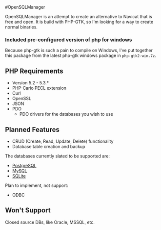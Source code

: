 #OpenSQLManager

OpenSQLManager is an attempt to create an alternative to Navicat that is free and open. It is build with PHP-GTK, so I'm looking for a way to create normal binaries. 

### Included pre-configured version of php for windows
Because php-gtk is such a pain to compile on Windows, I've put together this package from the latest php-gtk windows package in `php-gtk2-win.7z`.

## PHP Requirements
* Version 5.2 - 5.3.*
* PHP-Cario PECL extension
* Curl
* OpenSSL
* JSON
* PDO
	* PDO drivers for the databases you wish to use

## Planned Features
* CRUD (Create, Read, Update, Delete) functionality
* Database table creation and backup 

The databases currently slated to be supported are:

* [PostgreSQL](http://www.postgresql.org)
* [MySQL](http://www.mysql.com/)
* [SQLite](http://sqlite.org/)

Plan to implement, not support:

* ODBC


## Won't Support
Closed source DBs, like Oracle, MSSQL, etc. 

